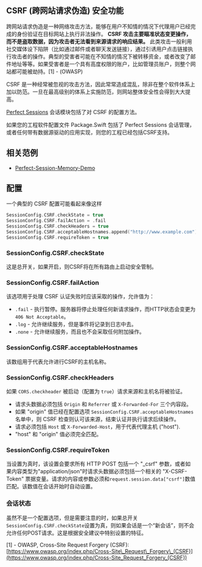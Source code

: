 ## CSRF (跨网站请求伪造) 安全功能

跨网站请求伪造是一种网络攻击方法，能够在用户不知情的情况下代理用户已经完成的身份验证在目标网站上执行非法操作。 **CSRF 攻击主要瞄准状态变更操作，而不是盗取数据，因为攻击者无法看到来源请求的响应结果。** 此类攻击一般利用社交媒体设下陷阱（比如通过邮件或者聊天发送链接），通过引诱用户点击链接执行攻击者的操作。典型的受害者可能在不知情的情况下被转移资金，或者改变了邮件地址等等。如果受害者是一个具有高度权限的账户，比如管理员账户，则整个网站都可能被劫持。[1] - (OWASP)

CSRF 是一种经常被忽视的攻击方法，因此常常造成混乱，除非在整个软件体系上加以防范。一旦在最高级别的体系上实施防范，则网站整体安全性会得到大大提高。

[Perfect Sessions](https://github.com/PerfectlySoft/PerfectDocs/blob/master/guide/sessions.md) 会话模块包括了对 CSRF 的配置方法。

如果您的工程软件配置文件 Package.Swift 包括了 Perfect Sessions 会话管理，或者任何带有数据源驱动的应用实现，则您的工程已经包括CSRF支持。

## 相关范例

* [Perfect-Session-Memory-Demo](https://github.com/PerfectExamples/Perfect-Session-Memory-Demo)


## 配置

一个典型的 CSRF 配置可能看起来像这样

``` swift 
SessionConfig.CSRF.checkState = true
SessionConfig.CSRF.failAction = .fail
SessionConfig.CSRF.checkHeaders = true
SessionConfig.CSRF.acceptableHostnames.append("http://www.example.com")
SessionConfig.CSRF.requireToken = true
```

### SessionConfig.CSRF.checkState

这是总开关，如果开启，则CSRF将在所有路由上启动安全管制。

### SessionConfig.CSRF.failAction

该选项用于处理 CSRF 认证失败时应该采取的操作，允许值为：

* `.fail` - 执行暂停。服务器将停止处理任何新请求操作，而HTTP状态会变更为 `406 Not Acceptable`。
* `.log` - 允许继续服务，但是事件将记录到日志中去。
* `.none` - 允许继续服务，而且也不会采取任何附加操作。

### SessionConfig.CSRF.acceptableHostnames

该数组用于代表允许进行CSRF的主机名称。


### SessionConfig.CSRF.checkHeaders

如果 `CORS.checkheader` 被启动（配置为 `true`）请求来源和主机名将被验证。

* 请求头数据必须包括 `Origin` 和 `Referrer` 或 `X-Forwarded-For` 三个内容段。
* 如果 "origin" 值已经在配置选项 `SessionConfig.CSRF.acceptableHostnames`名单中，则 CSRF 检查则认可该来源，结束认证并执行请求后续操作。
* 请求必须包括 `Host` 或 `X-Forwarded-Host`，用于代表代理主机 ("host").
* "host" 和 "origin" 值必须完全匹配。



### SessionConfig.CSRF.requireToken

当设置为真时，该设置会要求所有 HTTP POST 包括一个 "_csrf" 参数，或者如果内容类型为"application/json"时请求头数据必须包括一个相关的 "X-CSRF-Token" 票据变量。请求的内容或参数必须和`request.session.data["csrf"]`数值匹配。该数值在会话开始时自动设置。

### 会话状态

虽然不是一个配置选项，但是需要注意的时，如果总开关`SessionConfig.CSRF.checkState`设置为真，则如果会话是一个“新会话”，则不会允许任何POST请求。这是根据安全建议中特别设置的特征。


 


[1] - OWASP, Cross-Site Request Forgery (CSRF): [https://www.owasp.org/index.php/Cross-Site\_Request\_Forgery\_(CSRF)](https://www.owasp.org/index.php/Cross-Site_Request_Forgery_(CSRF))
